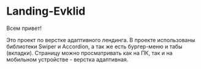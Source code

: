 # Landing-Evklid

Всем привет!

Это проект по верстке адаптивного лендинга. 
В проекте использованы библиотеки Swiper и Accordion, а так же есть бургер-меню и табы (вкладки). 
Страницу можно просматривать как на ПК, так и на мобильном устройстве - верстка адаптивная.